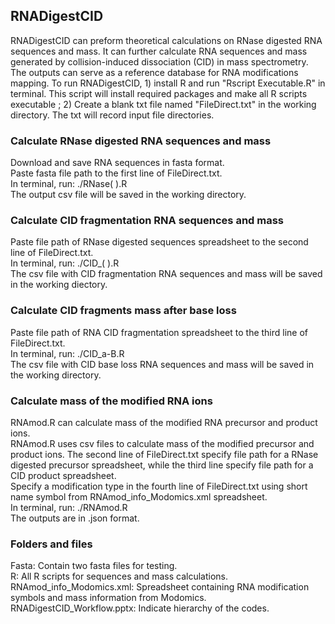 ## RNADigestCID
RNADigestCID can preform theoretical calculations on RNase digested RNA sequences and mass. It can further calculate RNA sequences and mass generated by collision-induced dissociation (CID) in mass spectrometry. The outputs can serve as a reference database for RNA modifications mapping. To run RNADigestCID, 1) install R and run "Rscript Executable.R" in terminal. This script will install required packages and make all R scripts executable ; 2) Create a blank txt file named "FileDirect.txt" in the working directory. The txt will record input file directories.

### Calculate RNase digested RNA sequences and mass
Download and save RNA sequences in fasta format.
<br /> Paste fasta file path to the first line of FileDirect.txt.
<br /> In terminal, run: ./RNase( ).R
<br /> The output csv file will be saved in the working directory.

### Calculate CID fragmentation RNA sequences and mass
Paste file path of RNase digested sequences spreadsheet to the second line of FileDirect.txt.
<br /> In terminal, run: ./CID_( ).R
<br /> The csv file with CID fragmentation RNA sequences and mass will be saved in the working diectory.

### Calculate CID fragments mass after base loss
Paste file path of RNA CID fragmentation spreadsheet to the third line of FileDirect.txt.
<br /> In terminal, run: ./CID_a-B.R
<br /> The csv file with CID base loss RNA sequences and mass will be saved in the working directory.

### Calculate mass of the modified RNA ions
RNAmod.R can calculate mass of the modified RNA precursor and product ions.
<br /> RNAmod.R uses csv files to calculate mass of the modified precursor and product ions. The second line of FileDirect.txt specify file path for a RNase digested precursor spreadsheet, while the third line specify file path for a CID product spreadsheet.
<br /> Specify a modification type in the fourth line of FileDirect.txt using short name symbol from RNAmod_info_Modomics.xml spreadsheet.
<br /> In terminal, run: ./RNAmod.R
<br /> The outputs are in .json format.

### Folders and files
Fasta: Contain two fasta files for testing.
<br /> R: All R scripts for sequences and mass calculations.
<br /> RNAmod_info_Modomics.xml: Spreadsheet containing RNA modification symbols and mass information from Modomics.
<br /> RNADigestCID_Workflow.pptx: Indicate hierarchy of the codes.
